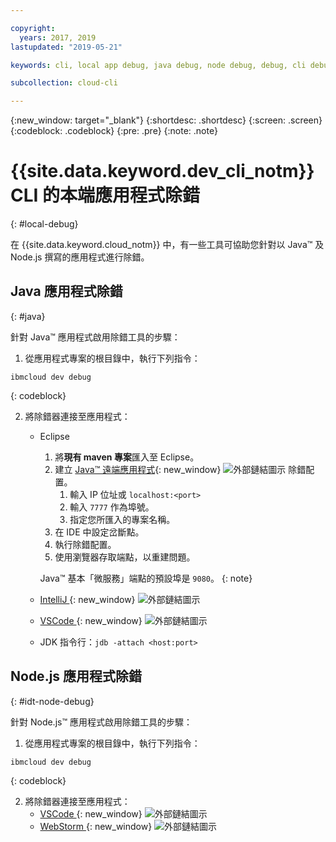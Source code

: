 ```yaml
---

copyright:
  years: 2017, 2019
lastupdated: "2019-05-21"

keywords: cli, local app debug, java debug, node debug, debug, cli debug, local cli, ibmcloud dev, dev debug

subcollection: cloud-cli

---
```


{:new_window: target="_blank"}
{:shortdesc: .shortdesc}
{:screen: .screen}
{:codeblock: .codeblock}
{:pre: .pre}
{:note: .note}

# {{site.data.keyword.dev_cli_notm}} CLI 的本端應用程式除錯
{: #local-debug}

在 {{site.data.keyword.cloud_notm}} 中，有一些工具可協助您針對以 Java&trade; 及 Node.js 撰寫的應用程式進行除錯。

## Java 應用程式除錯
{: #java}

針對 Java&trade; 應用程式啟用除錯工具的步驟：

1. 從應用程式專案的根目錄中，執行下列指令：

  ```
ibmcloud dev debug
```
  {: codeblock}

2. 將除錯器連接至應用程式：

	* Eclipse
      1. 將**現有 maven 專案**匯入至 Eclipse。
      2. 建立 [Java&trade; 遠端應用程式](http://help.eclipse.org/neon/index.jsp?topic=%2Forg.eclipse.jdt.doc.user%2Ftasks%2Ftask-remotejava_launch_config.htm){: new_window} ![外部鏈結圖示](../../icons/launch-glyph.svg "外部鏈結圖示") 除錯配置。
         1. 輸入 IP 位址或 `localhost:<port>`  
         2. 輸入 `7777` 作為埠號。
         3. 指定您所匯入的專案名稱。
      6. 在 IDE 中設定岔斷點。
      7. 執行除錯配置。
      8. 使用瀏覽器存取端點，以重建問題。  
	   
	   Java&trade; 基本「微服務」端點的預設埠是 `9080`。
	   {: note}

	* [IntelliJ ](https://www.jetbrains.com/help/idea/2016.3/run-debug-configuration-remote.html){: new_window} ![外部鏈結圖示](../../icons/launch-glyph.svg "外部鏈結圖示")
	* [VSCode ](https://marketplace.visualstudio.com/items?itemName=donjayamanne.javadebugger){: new_window} ![外部鏈結圖示](../../icons/launch-glyph.svg "外部鏈結圖示")
	* JDK 指令行：`jdb -attach <host:port>`

## Node.js 應用程式除錯
{: #idt-node-debug}

針對 Node.js&trade; 應用程式啟用除錯工具的步驟：

1. 從應用程式專案的根目錄中，執行下列指令：
  ```
ibmcloud dev debug
```
  {: codeblock}

2. 將除錯器連接至應用程式：
	* [VSCode ](https://blog.docker.com/2016/07/live-debugging-docker/){: new_window} ![外部鏈結圖示](../../icons/launch-glyph.svg "外部鏈結圖示")
	* [WebStorm ](https://blog.alexseifert.com/2016/10/25/debugging-node-js-in-a-docker-container-with-webstorm/){: new_window} ![外部鏈結圖示](../../icons/launch-glyph.svg "外部鏈結圖示")


<!--
## Swift app debugging - content from mike tunnicliffe
{: #swift}

Steps to enable debug for a Swift app:  

1. On the App server (or system where the Swift app will execute), you should start the 'lldb server':
 - `lldb-server platform -->
<!-- listen <port number>`
2. On the App server, build the Kitura-based server app using the debug configuration:
 - `swift build debug`
3. On the App server, start the Kitura-based server app:
 - `./build/debug/Kitura-Starter`
4. On the client system (also known as the host system), start the 'lldb client':
 - `lldb`
5. Configure lldb client to connect to lldb-server:
 - `(lldb) platform select remote-linux`
 - `(lldb) platform connect connect://<ip address server>:<port number server>`
6. Execute commands to debug remote program:
 - `(lldb) process attach -->
<!--pid 3626`
-->
